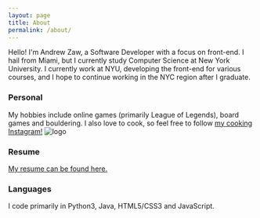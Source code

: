 ```yaml
---
layout: page
title: About
permalink: /about/
---
```


Hello! I'm Andrew Zaw, a Software Developer with a focus on front-end. I hail from Miami, but I currently study Computer Science at New York University. I currently work at NYU, developing the front-end for various courses, and I hope to continue working in the NYC region after I graduate.

### Personal

My hobbies include online games (primarily League of Legends), board games and bouldering. I also love to cook, so feel free to follow [my cooking Instagram!](https://www.instagram.com/chef_zaw/) ![logo]

[logo]: https://github.com/nyu-ossd-s19/azaw502-weekly/blob/gh-pages/instagram_icon_48.png "Instagram Logo"

### Resume

[My resume can be found here.](https://github.com/nyu-ossd-s19/azaw502-weekly/blob/gh-pages/Resume-12-8-2018.pdf)

### Languages

I code primarily in Python3, Java, HTML5/CSS3 and JavaScript.

